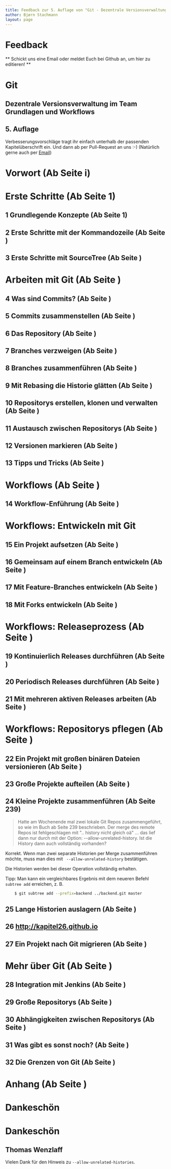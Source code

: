 ```yaml
---
title: Feedback zur 5. Auflage von "Git - Dezentrale Versionsverwaltung im Team - Grundlagen und Workflows"
author: Bjørn Stachmann
layout: page
---
```


# Feedback

** Schickt uns eine Email oder meldet Euch bei Github an, um hier zu editieren! **

# Git

## Dezentrale Versionsverwaltung im Team <br/> Grundlagen und Workflows

## 5. Auflage


Verbesserungsvorschläge tragt ihr einfach unterhalb der passenden Kapitelüberschrift ein. Und dann ab per Pull-Request an uns :-) (Natürlich gerne auch per [Email](mailto:git@etosquare.de))

# Vorwort (Ab Seite i)

# Erste Schritte (Ab Seite 1)

## 1 Grundlegende Konzepte (Ab Seite 1)

## 2 Erste Schritte mit der Kommandozeile (Ab Seite )

## 3 Erste Schritte mit SourceTree (Ab Seite )

# Arbeiten mit Git (Ab Seite )

## 4 Was sind Commits? (Ab Seite )

## 5 Commits zusammenstellen (Ab Seite )

## 6 Das Repository (Ab Seite )

## 7 Branches verzweigen (Ab Seite )

## 8 Branches zusammenführen (Ab Seite )

## 9 Mit Rebasing die Historie glätten (Ab Seite )

## 10 Repositorys erstellen, klonen und verwalten (Ab Seite )

## 11 Austausch zwischen Repositorys (Ab Seite )

## 12 Versionen markieren (Ab Seite )

## 13 Tipps und Tricks (Ab Seite )

# Workflows (Ab Seite )

## 14 Workflow-Enführung (Ab Seite )

# Workflows: Entwickeln mit Git

## 15 Ein Projekt aufsetzen (Ab Seite )

## 16 Gemeinsam auf einem Branch entwickeln (Ab Seite )

## 17 Mit Feature-Branches entwickeln (Ab Seite )

## 18 Mit Forks entwickeln (Ab Seite )

# Workflows: Releaseprozess (Ab Seite )

## 19 Kontinuierlich Releases durchführen (Ab Seite )

## 20 Periodisch Releases durchführen (Ab Seite )

## 21 Mit mehreren aktiven Releases arbeiten (Ab Seite )

# Workflows: Repositorys pflegen (Ab Seite )

## 22 Ein Projekt mit großen binären Dateien versionieren (Ab Seite )

## 23 Große Projekte aufteilen (Ab Seite )

## 24 Kleine Projekte zusammenführen (Ab Seite 239)

> Hatte am Wochenende mal zwei lokale Git Repos zusammengeführt, 
> so wie im Buch ab Seite 239 beschrieben. 
> Der merge des remote Repos ist fehlgeschlagen mit ".. history nicht gleich 
> oä" ... das lief dann nur durch mit der Option: --allow-unrelated-history. 
> Ist die History dann auch vollständig vorhanden? 

Korrekt. Wenn man zwei separate Historien per Merge zusammenführen möchte,
muss man dies mit ` --allow-unrelated-history` bestätigen.

Die Historien werden bei dieser Operation vollständig erhalten.

Tipp: Man kann ein vergleichbares Ergebnis mit dem neueren Befehl `subtree add` erreichen, z. B.

```bash
    $ git subtree add --prefix=backend ../backend.git master
```

## 25 Lange Historien auslagern (Ab Seite )

## 26 http://kapitel26.github.io

## 27 Ein Projekt nach Git migrieren (Ab Seite )

# Mehr über Git (Ab Seite )

## 28 Integration mit Jenkins (Ab Seite )

## 29 Große Repositorys (Ab Seite )

## 30 Abhängigkeiten zwischen Repositorys (Ab Seite )

## 31 Was gibt es sonst noch? (Ab Seite )

## 32 Die Grenzen von Git (Ab Seite )

# Anhang (Ab Seite )

# Dankeschön

# Dankeschön

## Thomas Wenzlaff

Vielen Dank für den Hinweis zu `--allow-unrelated-histories`.
